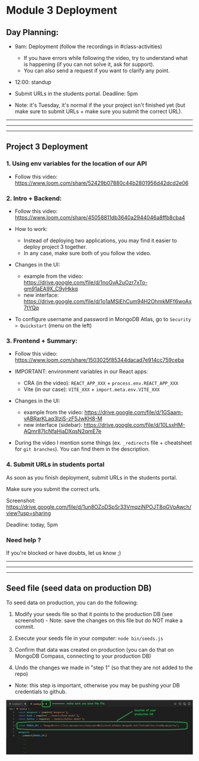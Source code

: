 
# Module 3 Deployment

<!--

Status: 

Slides (shown in the video): https://docs.google.com/presentation/d/19VRo2Bjae3q8b5wNCMKpEG-DrlDN_4Z3-XdHcP4CHZo/edit?usp=sharing


todo: record new video or update to take into account a few updates
- how we will work: ask both students to follow video together (instead of deploying 2 apps)
- current video mentions multiple times that they already have an account from m2 (not anymore since m2-m3 swap)
- ui changes (mongoDB Compass, Atlas, Adaptable, Netlify)
- video 3: environment variables Vite (towards the beginning)


-->





## Day Planning:

- 9am: Deployment (follow the recordings in #class-activities)
  - If you have errors while following the video, try to understand what is happening (if you can not solve it, ask for support).
  - You can also send a request if you want to clarify any point.

- 12:00: standup

- Submit URLs in the students portal. Deadline: 5pm


- Note: it's Tuesday, it's normal if the your project isn't finished yet (but make sure to submit URLs + make sure you submit the correct URL).



---
---
---


## Project 3 Deployment

### 1. Using env variables for the location of our API

- Follow this video: https://www.loom.com/share/52429b07880c44b2801956d42dcd2e06


### 2. Intro + Backend:

- Follow this video: https://www.loom.com/share/45058811db3640a2944046a8ffb8cba4

- How to work: 
  - Instead of deploying two applications, you may find it easier to deploy project 3 together.
  - In any case, make sure both of you follow the video.

- Changes in the UI: 
    - example from the video: https://drive.google.com/file/d/1noGvA2uOzr7xTo-gm91aEA9X_C9yHkkq
    - new interface: https://drive.google.com/file/d/1o1aMSjEhCum94H2OhmkMFf6woAx7tYQq

- To configure username and password in MongoDB Atlas, go to `Security > Quickstart` (menu on the left)


### 3. Frontend + Summary:

- Follow this video: https://www.loom.com/share/1503025f85344dacad7e914cc759ceba


- IMPORTANT: environment variables in our React apps:
  - CRA (in the video): `REACT_APP_XXX` + `process.env.REACT_APP_XXX`
  - Vite (in our case): `VITE_XXX` + `import.meta.env.VITE_XXX`


- Changes in the UI:
  - example from the video: https://drive.google.com/file/d/1GSaam-vABRarKLaq3lzjS-zF5JwKH8-M
  - new interface (sidebar): https://drive.google.com/file/d/10LsxHM-AQmr87IcNfaHiaDXqsN2qmE7e


- During the video I mention some things (ex. `_redirects` file + cheatsheet for `git branches`). You can find them in the description.



### 4. Submit URLs in students portal


As soon as you finish deployment, submit URLs in the students portal.

Make sure you submit the correct urls. 

Screenshot: https://drive.google.com/file/d/1un8OZoDSpSr33VmqziNPOJT8qGVpAwch/view?usp=sharing

Deadline: today, 5pm



### Need help ?

If you're blocked or have doubts, let us know ;)




---
---
---





## Seed file (seed data on production DB)

<!-- @LT: share instructions on Slack (no need to demo) -->
<!-- @todo: create a gist -->


To seed data on production, you can do the following:

  1. Modify your seeds file so that it points to the production DB (see screenshot)
    - Note: save the changes on this file but do NOT make a commit.

  2. Execute your seeds file in your computer: `node bin/seeds.js`

  3. Confirm that data was created on production (you can do that on MongoDB Compass, connecting to your production DB)

  4. Undo the changes we made in "step 1" (so that they are not added to the repo)
  - Note: this step is important, otherwise you may be pushing your DB credentials to github.

  
![Seed on production](../media/images/seed-adaptable.png)


